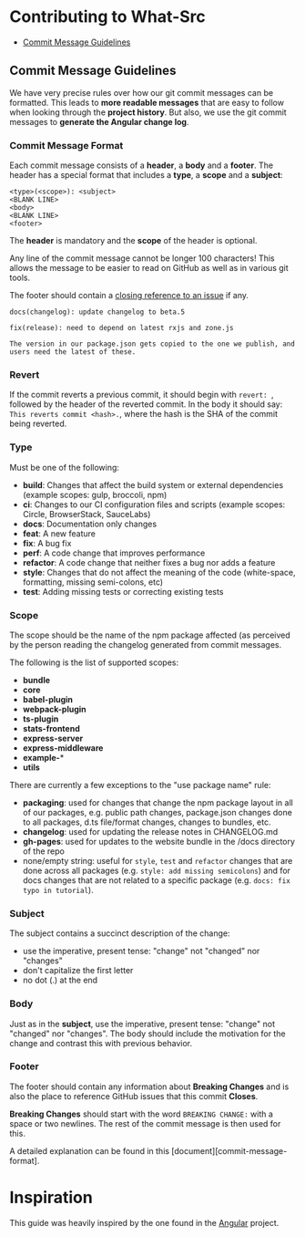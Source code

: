 # Contributing to What-Src

 - [Commit Message Guidelines](#commit)

## <a name="commit"></a> Commit Message Guidelines

We have very precise rules over how our git commit messages can be formatted.
This leads to **more readable messages** that are easy to follow when looking
through the **project history**.  But also, we use the git commit messages to
**generate the Angular change log**.

### Commit Message Format

Each commit message consists of a **header**, a **body** and a **footer**.  The
header has a special format that includes a **type**, a **scope** and a
**subject**:

```
<type>(<scope>): <subject>
<BLANK LINE>
<body>
<BLANK LINE>
<footer>
```

The **header** is mandatory and the **scope** of the header is optional.

Any line of the commit message cannot be longer 100 characters! This allows the
message to be easier to read on GitHub as well as in various git tools.

The footer should contain a [closing reference to an
issue](https://help.github.com/articles/closing-issues-via-commit-messages/) if
any.

```
docs(changelog): update changelog to beta.5
```
```
fix(release): need to depend on latest rxjs and zone.js

The version in our package.json gets copied to the one we publish, and users need the latest of these.
```

### Revert

If the commit reverts a previous commit, it should begin with `revert: `,
followed by the header of the reverted commit. In the body it should say: `This
reverts commit <hash>.`, where the hash is the SHA of the commit being reverted.

### Type

Must be one of the following:

* **build**: Changes that affect the build system or external dependencies
  (example scopes: gulp, broccoli, npm)
* **ci**: Changes to our CI configuration files and scripts (example scopes:
  Circle, BrowserStack, SauceLabs)
* **docs**: Documentation only changes
* **feat**: A new feature
* **fix**: A bug fix
* **perf**: A code change that improves performance
* **refactor**: A code change that neither fixes a bug nor adds a feature
* **style**: Changes that do not affect the meaning of the code (white-space,
  formatting, missing semi-colons, etc)
* **test**: Adding missing tests or correcting existing tests

### Scope
The scope should be the name of the npm package affected (as perceived by the
person reading the changelog generated from commit messages.

The following is the list of supported scopes:

* **bundle**
* **core**
* **babel-plugin**
* **webpack-plugin**
* **ts-plugin**
* **stats-frontend**
* **express-server**
* **express-middleware**
* **example-***
* **utils**

There are currently a few exceptions to the "use package name" rule:

* **packaging**: used for changes that change the npm package layout in all of
  our packages, e.g. public path changes, package.json changes done to all
  packages, d.ts file/format changes, changes to bundles, etc.
* **changelog**: used for updating the release notes in CHANGELOG.md
* **gh-pages**: used for updates to the website bundle in the /docs directory of
  the repo
* none/empty string: useful for `style`, `test` and `refactor` changes that are
  done across all packages (e.g. `style: add missing semicolons`) and for docs
  changes that are not related to a specific package (e.g. `docs: fix typo in
  tutorial`).

### Subject
The subject contains a succinct description of the change:

* use the imperative, present tense: "change" not "changed" nor "changes"
* don't capitalize the first letter
* no dot (.) at the end

### Body
Just as in the **subject**, use the imperative, present tense: "change" not
"changed" nor "changes". The body should include the motivation for the change
and contrast this with previous behavior.

### Footer
The footer should contain any information about **Breaking Changes** and is also
the place to reference GitHub issues that this commit **Closes**.

**Breaking Changes** should start with the word `BREAKING CHANGE:` with a space
or two newlines. The rest of the commit message is then used for this.

A detailed explanation can be found in this [document][commit-message-format].

# Inspiration

This guide was heavily inspired by the one found in the
[Angular](https://github.com/angular/angular/blob/master/CONTRIBUTING.md) project.
